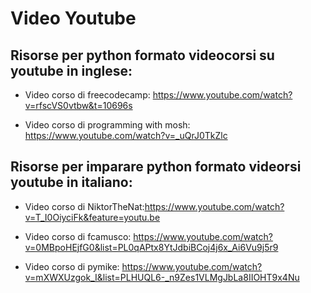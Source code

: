 # Video Youtube
## Risorse per python formato videocorsi su youtube in inglese:

- Video corso di freecodecamp: https://www.youtube.com/watch?v=rfscVS0vtbw&t=10696s

- Video corso di programming with mosh: https://www.youtube.com/watch?v=_uQrJ0TkZlc

## Risorse per imparare python formato videorsi youtube in italiano:

- Video corso di NiktorTheNat:https://www.youtube.com/watch?v=T_I0OiyciFk&feature=youtu.be

- Video corso di fcamusco: https://www.youtube.com/watch?v=0MBpoHEjfG0&list=PL0qAPtx8YtJdbiBCoj4j6x_Ai6Vu9j5r9

- Video corso di pymike: https://www.youtube.com/watch?v=mXWXUzgok_I&list=PLHUQL6-_n9Zes1VLMgJbLa8IIOHT9x4Nu
